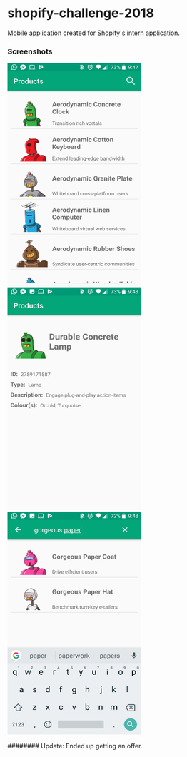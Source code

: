 # shopify-challenge-2018
Mobile application created for Shopify's intern application. 

### Screenshots
<img src="https://github.com/rkabani19/shopify-challenge-2018/blob/master/images/scrollable-products-image.jpg" alt="Homescreen" style="width: 300px;" height="500"/>          <img src="https://github.com/rkabani19/shopify-challenge-2018/blob/master/images/new-view-image.jpg" alt="onTouch" style="width: 300px;" height="500"/>          <img src="https://github.com/rkabani19/shopify-challenge-2018/blob/master/images/search-image.jpg" alt="Search" style="width: 300px;" height="500"/>

######## Update: Ended up getting an offer.
